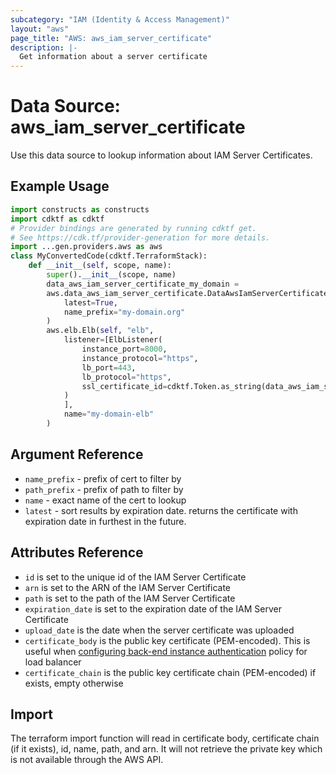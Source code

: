 ```yaml
---
subcategory: "IAM (Identity & Access Management)"
layout: "aws"
page_title: "AWS: aws_iam_server_certificate"
description: |-
  Get information about a server certificate
---
```


# Data Source: aws_iam_server_certificate

Use this data source to lookup information about IAM Server Certificates.

## Example Usage

```python
import constructs as constructs
import cdktf as cdktf
# Provider bindings are generated by running cdktf get.
# See https://cdk.tf/provider-generation for more details.
import ...gen.providers.aws as aws
class MyConvertedCode(cdktf.TerraformStack):
    def __init__(self, scope, name):
        super().__init__(scope, name)
        data_aws_iam_server_certificate_my_domain =
        aws.data_aws_iam_server_certificate.DataAwsIamServerCertificate(self, "my-domain",
            latest=True,
            name_prefix="my-domain.org"
        )
        aws.elb.Elb(self, "elb",
            listener=[ElbListener(
                instance_port=8000,
                instance_protocol="https",
                lb_port=443,
                lb_protocol="https",
                ssl_certificate_id=cdktf.Token.as_string(data_aws_iam_server_certificate_my_domain.arn)
            )
            ],
            name="my-domain-elb"
        )
```

## Argument Reference

* `name_prefix` - prefix of cert to filter by
* `path_prefix` - prefix of path to filter by
* `name` - exact name of the cert to lookup
* `latest` - sort results by expiration date. returns the certificate with expiration date in furthest in the future.

## Attributes Reference

* `id` is set to the unique id of the IAM Server Certificate
* `arn` is set to the ARN of the IAM Server Certificate
* `path` is set to the path of the IAM Server Certificate
* `expiration_date` is set to the expiration date of the IAM Server Certificate
* `upload_date` is the date when the server certificate was uploaded
* `certificate_body` is the public key certificate (PEM-encoded). This is useful when [configuring back-end instance authentication](http://docs.aws.amazon.com/elasticloadbalancing/latest/classic/elb-create-https-ssl-load-balancer.html) policy for load balancer
* `certificate_chain` is the public key certificate chain (PEM-encoded) if exists, empty otherwise

## Import

The terraform import function will read in certificate body, certificate chain (if it exists), id, name, path, and arn.
It will not retrieve the private key which is not available through the AWS API.

<!-- cache-key: cdktf-0.17.0-pre.15 input-c669251ecb72571fff7279e4bd91d861c01b21ca557b9edcf793dc8cb3317d6f -->